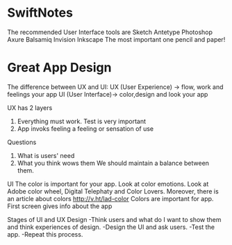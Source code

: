 # SwiftNotes

The recommended User Interface tools are
Sketch
Antetype
Photoshop
Axure
Balsamiq
Invision
Inkscape
The most important one pencil and paper!

# Great App Design
The difference between UX and UI:
UX (User Experience) -> flow, work and feelings your app
UI (User Interface)-> color,design and look your app

UX has 2 layers
1) Everything must work. Test is very important
2) App invoks feeling a feeling or sensation of use

Questions
1) What is users' need
2) What you think wows them
We should maintain a balance between them.

UI
The color is important for your app. Look at color emotions. Look at Adobe color wheel, Digital Telephaty and Color Lovers. Moreover, there is an article about colors http://v.ht/lad-color Colors are important for app.
First screen gives info about the app


Stages of UI and UX Design
-Think users and what do I want to show them and think experiences of design.
-Design the UI and ask users.
-Test the app.
-Repeat this process.


